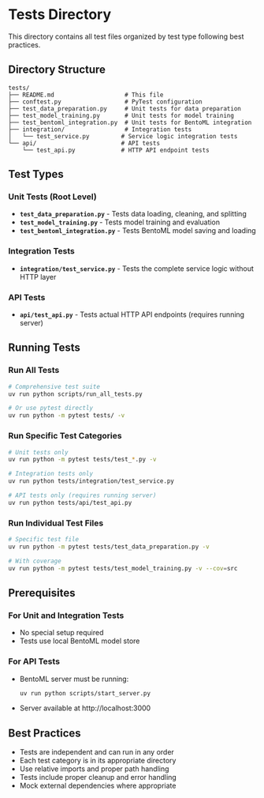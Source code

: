 # Tests Directory

This directory contains all test files organized by test type following best practices.

## Directory Structure

```
tests/
├── README.md                    # This file
├── conftest.py                  # PyTest configuration
├── test_data_preparation.py     # Unit tests for data preparation
├── test_model_training.py       # Unit tests for model training  
├── test_bentoml_integration.py  # Unit tests for BentoML integration
├── integration/                 # Integration tests
│   └── test_service.py         # Service logic integration tests
└── api/                        # API tests
    └── test_api.py             # HTTP API endpoint tests
```

## Test Types

### Unit Tests (Root Level)
- **`test_data_preparation.py`** - Tests data loading, cleaning, and splitting
- **`test_model_training.py`** - Tests model training and evaluation
- **`test_bentoml_integration.py`** - Tests BentoML model saving and loading

### Integration Tests
- **`integration/test_service.py`** - Tests the complete service logic without HTTP layer

### API Tests  
- **`api/test_api.py`** - Tests actual HTTP API endpoints (requires running server)

## Running Tests

### Run All Tests
```bash
# Comprehensive test suite
uv run python scripts/run_all_tests.py

# Or use pytest directly
uv run python -m pytest tests/ -v
```

### Run Specific Test Categories
```bash
# Unit tests only
uv run python -m pytest tests/test_*.py -v

# Integration tests only  
uv run python tests/integration/test_service.py

# API tests only (requires running server)
uv run python tests/api/test_api.py
```

### Run Individual Test Files
```bash
# Specific test file
uv run python -m pytest tests/test_data_preparation.py -v

# With coverage
uv run python -m pytest tests/test_model_training.py -v --cov=src
```

## Prerequisites

### For Unit and Integration Tests
- No special setup required
- Tests use local BentoML model store

### For API Tests
- BentoML server must be running:
  ```bash
  uv run python scripts/start_server.py
  ```
- Server available at http://localhost:3000

## Best Practices

- Tests are independent and can run in any order
- Each test category is in its appropriate directory
- Use relative imports and proper path handling
- Tests include proper cleanup and error handling
- Mock external dependencies where appropriate

